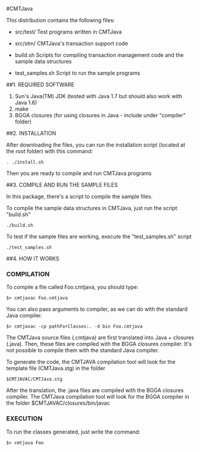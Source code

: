 #CMTJava

This distribution contains the following files:

* src/test/	Test programs written in CMTJava
	
* src/stm/	CMTJava's transaction support code

* build.sh	Scripts for compiling transaction management code and the sample data structures
* test_samples.sh	Script to run the sample programs

##1. REQUIRED SOFTWARE 

 1. Sun's Java(TM) JDK (tested with Java 1.7 but should also work with Java 1.6)
 2. make
 3. BGGA closures (for using closures in Java - include under "compiler" folder)

##2. INSTALLATION

After downloading the files, you can run the installation script (located at the root folder) with this command:

    . ./install.sh

Then you are ready to compile and run CMTJava programs

##3. COMPILE AND RUN THE SAMPLE FILES

In this package, there's a script to compile the sample files. 

To  compile the sample data structures in CMTJava, just run the script "build.sh"

    ./build.sh
    
To test if the sample files are working, execute the "test_samples.sh" script

    ./test_samples.sh
    
##4. HOW IT WORKS

### COMPILATION

To 
compile a file called Foo.cmtjava, you should type:
	
	$> cmtjavac Foo.cmtjava

You can also pass arguments to compiler, as we can do with the standard Java compiler.
	
	$> cmtjavac -cp pathForClasses:. -d bin Foo.cmtjava

The CMTJava source files (.cmtjava) are first translated into Java + closures (.java).
Then, these files are compiled with the BGGA closures compiler. 
It's not possible to compile them with the standard Java compiler.

To generate the code, the CMTJAVA compilation tool will look for the template file (CMTJava.stg) in the folder 

    $CMTJAVAC/CMTJava.stg

After the translation, the .java files are compiled with the BGGA closures compiler. The CMTJava
compilation tool will look for the BGGA compiler in the folder $CMTJAVAC/closures/bin/javac 

### EXECUTION

To run the classes generated, just write the command:
	
	$> cmtjava Foo


